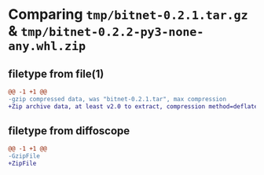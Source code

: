 # Comparing `tmp/bitnet-0.2.1.tar.gz` & `tmp/bitnet-0.2.2-py3-none-any.whl.zip`

## filetype from file(1)

```diff
@@ -1 +1 @@
-gzip compressed data, was "bitnet-0.2.1.tar", max compression
+Zip archive data, at least v2.0 to extract, compression method=deflate
```

## filetype from diffoscope

```diff
@@ -1 +1 @@
-GzipFile
+ZipFile
```

